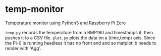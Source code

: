 # temp-monitor
Temperature monitor using Python3 and Raspberry Pi Zero

`temp.py` records the temperature from a BMP180 and timestamps it, then pushes it to a CSV file.
`plot.py` plots the data on a (time,temp) axis. Since the Pi-0 is running headless it has no front end and so matplotlib needs to render with 'Agg'.
